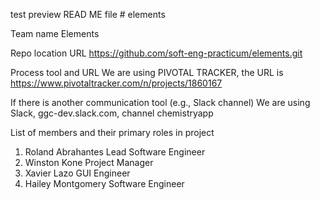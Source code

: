 test preview READ ME file # elements

Team name
Elements

Repo location URL
 https://github.com/soft-eng-practicum/elements.git

Process tool and URL
We are using PIVOTAL TRACKER, the URL is https://www.pivotaltracker.com/n/projects/1860167

If there is another communication tool (e.g., Slack channel)
We are using Slack, ggc-dev.slack.com, channel chemistryapp

List of members and their primary roles in project

1. Roland Abrahantes Lead Software Engineer
2. Winston Kone Project Manager
3. Xavier Lazo GUI Engineer
4. Hailey Montgomery Software Engineer
